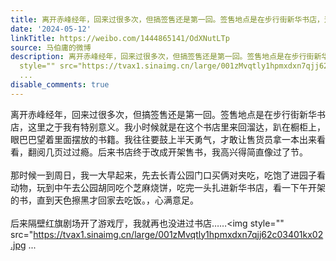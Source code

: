 ```yaml
---
title: 离开赤峰经年，回来过很多次，但搞签售还是第一回。签售地点是在步行街新华书店，这里之于我有特别意义。我小时候就是在这个书店里来回溜达，趴在橱柜上，眼巴巴...
date: '2024-05-12'
linkTitle: https://weibo.com/1444865141/OdXNutLTp
source: 马伯庸的微博
description: 离开赤峰经年，回来过很多次，但搞签售还是第一回。签售地点是在步行街新华书店，这里之于我有特别意义。我小时候就是在这个书店里来回溜达，趴在橱柜上，眼巴巴望着里面摆放的书籍。我往往要鼓上半天勇气，才敢让售货员拿一本出来看看，翻阅几页过过瘾。后来书店终于改成开架售书，我高兴得简直像过了节。<br><br>那时候一到周日，我一大早起来，先去长青公园门口买俩对夹吃，吃饱了进园子看动物，玩到中午去公园胡同吃个芝麻烧饼，吃完一头扎进新华书店，看一下午开架的书，直到天色擦黑才回家去吃饭。，心满意足。<br><br>后来隔壁红旗剧场开了游戏厅，我就再也没进过书店……<img
  style="" src="https://tvax1.sinaimg.cn/large/001zMvqtly1hpmxdxn7qjj62c03401kx02.jpg
  ...
disable_comments: true
---
```

离开赤峰经年，回来过很多次，但搞签售还是第一回。签售地点是在步行街新华书店，这里之于我有特别意义。我小时候就是在这个书店里来回溜达，趴在橱柜上，眼巴巴望着里面摆放的书籍。我往往要鼓上半天勇气，才敢让售货员拿一本出来看看，翻阅几页过过瘾。后来书店终于改成开架售书，我高兴得简直像过了节。<br><br>那时候一到周日，我一大早起来，先去长青公园门口买俩对夹吃，吃饱了进园子看动物，玩到中午去公园胡同吃个芝麻烧饼，吃完一头扎进新华书店，看一下午开架的书，直到天色擦黑才回家去吃饭。，心满意足。<br><br>后来隔壁红旗剧场开了游戏厅，我就再也没进过书店……<img style="" src="https://tvax1.sinaimg.cn/large/001zMvqtly1hpmxdxn7qjj62c03401kx02.jpg ...